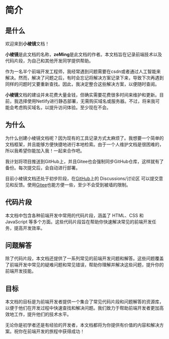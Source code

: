 # 简介

## 是什么
欢迎来到**小棱镜**文档！

**小棱镜**是此文档的名称，**zeMing**是此文档的作者。本文档旨在记录前端技术以及代码片段，为自己和其他开发同学提供帮助。

作为一名半个前端开发工程师，我经常遇到问题需要在csdn或者通过人工智能来解决。然而，解决了问题之后，有时会忘记将解决方案记录下来，导致下次再遇到同样的问题时又要重新查找。因此，我决定整合这些解决方案，以便随时查阅。

**小棱镜**文档的建设并未花费大量金钱，但确实需要花费很多时间来维护和更新。目前，我选择使用Netlify进行静态部署，无需购买域名或服务器。不过，将来我可能会考虑购买域名，以提升访问体验。至少现在不会。

## 为什么
为什么创建小棱镜文档呢？因为现有的工具记录方式太麻烦了。我想要一个简单的文档框架，并且能够方便快捷地进行本地检索。由于一个人维护文档是很困难的，所以我希望你能加入我！一起来合作吧。

我计划将项目推送到GitHub上，并且Gitee也会强制同步GitHub仓库，这样就有了备份。每次提交后，会自动进行部署。

目前小棱镜文档还处于初步阶段，在[GitHub](https://github.com/zeMingGit/vlog)上的 Discussions/讨论区 可以提交意见和反馈。使用[Gitee](https://gitee.com/zeminga/vlog)也能方便一些，至少不会受到被墙的限制。

## 代码片段
本文档中包含各种前端开发中常用的代码片段，涵盖了 HTML、CSS 和 JavaScript 等多个方面。这些代码片段旨在帮助你快速解决常见的前端开发任务，提高开发效率。

## 问题解答
除了代码片段，本文档还提供了一系列常见的前端开发问题和解答。这些问题覆盖了前端开发中常见的疑难问题和常见错误，帮助你理解并解决这些问题，提升你的前端开发技能。

## 目标
本文档的目标是为前端开发者提供一个集合了常见代码片段和问题解答的资源库，以便于他们在开发过程中快速查找和解决问题。我们致力于帮助前端开发者更加高效地工作，提升他们的技术水平。

无论你是初学者还是有经验的开发者，本文档都将为你提供有价值的内容和解决方案。祝你在前端开发的旅程中获得成功！
